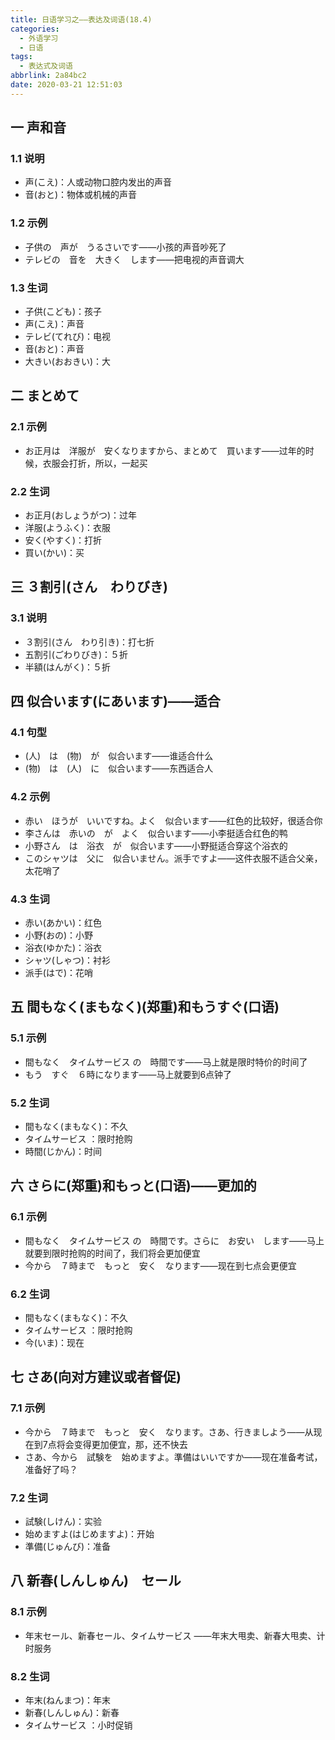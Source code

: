 ```yaml
---
title: 日语学习之——表达及词语(18.4)
categories:
  - 外语学习
  - 日语
tags:
  - 表达式及词语
abbrlink: 2a84bc2
date: 2020-03-21 12:51:03
---
```

## 一 声和音

### 1.1 说明

* 声(こえ)：人或动物口腔内发出的声音
* 音(おと)：物体或机械的声音

<!--more-->

### 1.2 示例

* 子供の　声が　うるさいです——小孩的声音吵死了
* テレビの　音を　大きく　します——把电视的声音调大

### 1.3 生词

* 子供(こども)：孩子
* 声(こえ)：声音
* テレビ(てれび)：电视
* 音(おと)：声音
* 大きい(おおきい)：大

## 二 まとめて

### 2.1 示例

* お正月は　洋服が　安くなりますから、まとめて　買います——过年的时候，衣服会打折，所以，一起买

### 2.2 生词

* お正月(おしょうがつ)：过年
* 洋服(ようふく)：衣服
* 安く(やすく)：打折
* 買い(かい)：买

## 三 ３割引(さん　わりびき)

### 3.1 说明

* ３割引(さん　わり引き)：打七折
* 五割引(ごわりびき)：５折
* 半額(はんがく)：５折

## 四 似合います(にあいます)——适合
### 4.1 句型

* (人)　は　(物)　が　似合います——谁适合什么
* (物)　は　(人)　に　似合います——东西适合人

### 4.2 示例

* 赤い　ほうが　いいですね。よく　似合います——红色的比较好，很适合你
* 李さんは　赤いの　が　よく　似合います——小李挺适合红色的鸭
* 小野さん　は　浴衣　が　似合います——小野挺适合穿这个浴衣的
* このシャツは　父に　似合いません。派手ですよ——这件衣服不适合父亲，太花哨了

### 4.3 生词

* 赤い(あかい)：红色
* 小野(おの)：小野
* 浴衣(ゆかた)：浴衣
* シャツ(しゃつ)：衬衫
* 派手(はで)：花哨

## 五 間もなく(まもなく)(郑重)和もうすぐ(口语)

### 5.1 示例

* 間もなく　タイムサービス  の　時間です——马上就是限时特价的时间了
* もう　すぐ　６時になります——马上就要到6点钟了

### 5.2 生词

*  間もなく(まもなく)：不久
* タイムサービス ：限时抢购
* 時間(じかん)：时间

## 六 さらに(郑重)和もっと(口语)——更加的

### 6.1 示例

* 間もなく　タイムサービス  の　時間です。さらに　お安い　します——马上就要到限时抢购的时间了，我们将会更加便宜
* 今から　７時まで　もっと　安く　なります——现在到七点会更便宜

### 6.2 生词

*  間もなく(まもなく)：不久
* タイムサービス ：限时抢购
* 今(いま)：现在

## 七 さあ(向对方建议或者督促)

### 7.1 示例

* 今から　７時まで　もっと　安く　なります。さあ、行きましよう——从现在到7点将会变得更加便宜，那，还不快去
* さあ、今から　試験を　始めますよ。準備はいいですか——现在准备考试，准备好了吗？ 

### 7.2 生词

* 試験(しけん)：实验
* 始めますよ(はじめますよ)：开始
* 準備(じゅんび)：准备

## 八 新春(しんしゅん)　セール

### 8.1 示例

* 年末セール、新春セール、タイムサービス ——年末大甩卖、新春大甩卖、计时服务

### 8.2 生词

* 年末(ねんまつ)：年末
* 新春(しんしゅん)：新春
* タイムサービス ：小时促销 
